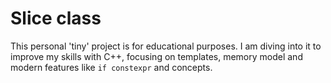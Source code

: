 # Slice class

This personal 'tiny' project is for educational purposes. I am diving into it to improve my skills
with C++, focusing on templates, memory model and modern features like `if constexpr` and concepts.
